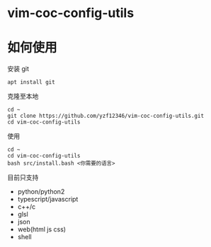 # vim-coc-config-utils

# 如何使用

安装 git  
```
apt install git
```

克隆至本地  
```
cd ~
git clone https://github.com/yzf12346/vim-coc-config-utils.git
cd vim-coc-config-utils
```

使用  
```
cd ~
cd vim-coc-config-utils
bash src/install.bash <你需要的语言>
```

目前只支持  
* python/python2
* typescript/javascript
* c++/c
* glsl
* json
* web(html js css)
* shell
